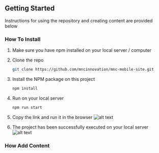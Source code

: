 ## Getting Started

Instructions for using the repository and creating content are provided below

### How To Install

1. Make sure you have npm installed on your local server / computer

2. Clone the repo
   ```sh
   git clone https://github.com/mncinnovation/mnc-mobile-site.git
   ```
3. Install the NPM package on this project
   ```sh
   npm install
   ```
4. Run on your local server
   ```sh
   npm run start
   ```
5. Copy the link and run it in the browser
   ![alt text](https://docs.google.com/uc?export=download&id=1fh2gPccTOU4nAi6r2fESyIopz9lQRxrN)
6. The project has been successfully executed on your local server
   ![alt text](https://docs.google.com/uc?export=download&id=12xh4ChAjCV_wb7ydbhJMhYZG_bLIONs2)
   


### How Add Content
